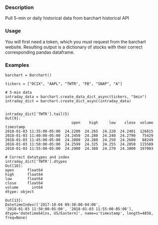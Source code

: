 
###  Description
Pull 5-min or daily historical data from barchart historical API

###  Usage
You will first need a token, which you must request from the barchart website. Resulting output is a dictionary of stocks
with their correct corresponding pandas dataframe. 


### Examples

    barchart = Barchart()

    tickers = ["DCIX", "AAPL", "TWTR", "FB", "SNAP", "A"]
     
    # 5-min data
    intraday_data = barchart.create_data_dict_async(tickers, "5min")
    intraday_dict = barchart.create_dict_async(intraday_data)
    
     
    intraday_dict['TWTR'].tail(5)
    Out[9]: 
                                  open    high     low    close  volume
    timestamp                                                          
    2018-01-03 11:35:00-05:00  24.2200  24.265  24.220  24.2401  126815
    2018-01-03 11:40:00-05:00  24.2450  24.280  24.240  24.2790   75429
    2018-01-03 11:45:00-05:00  24.2800  24.280  24.250  24.2600   88249
    2018-01-03 11:50:00-05:00  24.2599  24.325  24.255  24.2850  115589
    2018-01-03 11:55:00-05:00  24.2900  24.380  24.270  24.3800  197003
     
    # Correct datatypes and index 
    intraday_dict['TWTR'].dtypes
    Out[10]: 
    open      float64
    high      float64
    low       float64
    close     float64
    volume      int64
    dtype: object
     
    Out[13]: 
    DatetimeIndex(['2017-10-04 09:30:00-04:00',
    '2018-01-03 11:50:00-05:00', '2018-01-03 11:55:00-05:00'],
    dtype='datetime64[ns, US/Eastern]', name=u'timestamp', length=4858, freq=None)

    
    


    
